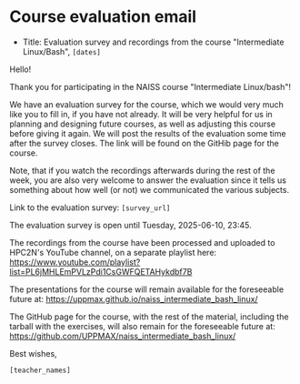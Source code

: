 # Course evaluation email

- Title: Evaluation survey and recordings from the course "Intermediate Linux/Bash", `[dates]`

Hello!

Thank you for participating in the NAISS course "Intermediate Linux/bash"!

We have an evaluation survey for the course, which we would very much
like you to fill in, if you have not already. It will be very helpful
for us in planning and designing future courses, as well as adjusting
this course before giving it again. We will post the results of the
evaluation some time after the survey closes. The link will be found on
the GitHib page for the course.

Note, that if you watch the recordings afterwards during the rest of the
week, you are also very welcome to answer the evaluation since it tells
us something about how well (or not) we communicated the various subjects.

Link to the evaluation survey: `[survey_url]`

The evaluation survey is open until Tuesday, 2025-06-10, 23:45.

The recordings from the course have been processed and uploaded to
HPC2N's YouTube channel, on a separate playlist here:
<https://www.youtube.com/playlist?list=PL6jMHLEmPVLzPdi1CsGWFQETAHykdbf7B>

The presentations for the course will remain available for the
foreseeable future at: <https://uppmax.github.io/naiss_intermediate_bash_linux/>

The GitHub page for the course, with the rest of the material, including
the tarball with the exercises, will also remain for the foreseeable
future at: <https://github.com/UPPMAX/naiss_intermediate_bash_linux/>

Best wishes,

`[teacher_names]`

